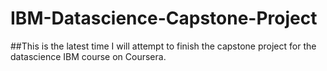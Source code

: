 # IBM-Datascience-Capstone-Project

##This is the latest time I will attempt to finish the capstone project for the datascience IBM course on Coursera. 
